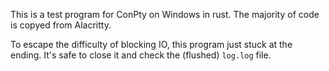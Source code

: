 This is a test program for ConPty on Windows in rust. The majority of code is copyed from Alacritty.

To escape the difficulty of blocking IO, this program just stuck at the ending. It's safe to close it and check the (flushed) `log.log` file.
